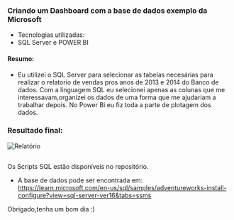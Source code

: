 ### Criando um Dashboard com a base de dados exemplo da Microsoft
- Tecnologias utilizadas:
- SQL Server e POWER BI


#### Resumo:
- Eu utilizei o SQL Server para selecionar as tabelas necesárias para realizar o relatorio de vendas pros anos de 2013 e 2014 do Banco de dados.
Com a linguagem SQL eu selecionei apenas as colunas que me interessavam,organizei os dados de uma forma que me ajudariam a trabalhar depois.
No Power Bi eu fiz toda a parte de plotagem dos dados.


### Resultado final:

![Relatório](https://github.com/Jonatas-G-Oliveira/Dashboard_ADventureWorks/assets/130922069/bd33b524-ecb7-4c86-9576-11747f71b129)







## 
Os Scripts SQL estão disponíveis  no repositório.
- A base de dados pode ser encontrada em: <https://learn.microsoft.com/en-us/sql/samples/adventureworks-install-configure?view=sql-server-ver16&tabs=ssms>



Obrigado,tenha um bom dia :)
